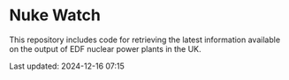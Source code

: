 # Nuke Watch

This repository includes code for retrieving the latest information available on the output of EDF nuclear power plants in the UK.

Last updated: 2024-12-16 07:15
